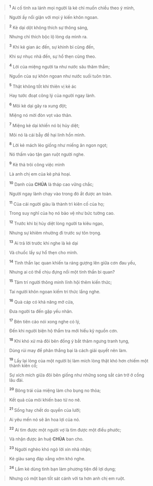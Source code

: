 > <sup><b>1</b></sup> Ai cố tình xa lánh mọi người là kẻ chỉ muốn chiều theo ý mình,
>


> Người ấy nổi giận với mọi ý kiến khôn ngoan.
>


> <sup><b>2</b></sup> Kẻ dại dột không thích sự thông sáng,
>


> Nhưng chỉ thích bộc lộ lòng dạ mình ra.
>


> <sup><b>3</b></sup> Khi kẻ gian ác đến, sự khinh bỉ cũng đến,
>


> Khi sự nhục nhã đến, sự hổ thẹn cũng theo.
>


> <sup><b>4</b></sup> Lời của miệng người ta như nước sâu thăm thẳm;
>


> Nguồn của sự khôn ngoan như nước suối tuôn tràn.
>


> <sup><b>5</b></sup> Thật không tốt khi thiên vị kẻ ác
>


> Hay tước đoạt công lý của người ngay lành.
>


> <sup><b>6</b></sup> Môi kẻ dại gây ra xung đột;
>


> Miệng nó mời đòn vọt vào thân.
>


> <sup><b>7</b></sup> Miệng kẻ dại khiến nó bị hủy diệt;
>


> Môi nó là cái bẫy để hại linh hồn mình.
>


> <sup><b>8</b></sup> Lời kẻ mách lẻo giống như miếng ăn ngon ngọt;
>


> Nó thấm vào tận gan ruột người nghe.
>


> <sup><b>9</b></sup> Kẻ thả trôi công việc mình
>


> Là anh chị em của kẻ phá hoại.
>


> <sup><b>10</b></sup> Danh của **CHÚA** là tháp cao vững chắc;
>


> Người ngay lành chạy vào trong đó ắt được an toàn.
>


> <sup><b>11</b></sup> Của cải người giàu là thành trì kiên cố của họ;
>


> Trong suy nghĩ của họ nó bảo vệ như bức tường cao.
>


> <sup><b>12</b></sup> Trước khi bị hủy diệt lòng người ta kiêu ngạo,
>


> Nhưng sự khiêm nhường đi trước sự tôn trọng.
>


> <sup><b>13</b></sup> Ai trả lời trước khi nghe là kẻ dại
>


> Và chuốc lấy sự hổ thẹn cho mình.
>


> <sup><b>14</b></sup> Tinh thần lạc quan khiến ta ráng gượng lên giữa cơn đau yếu,
>


> Nhưng ai có thể chịu đựng nổi một tinh thần bi quan?
>


> <sup><b>15</b></sup> Tâm trí người thông minh lĩnh hội thêm kiến thức;
>


> Tai người khôn ngoan kiếm tri thức lắng nghe.
>


> <sup><b>16</b></sup> Quà cáp có khả năng mở cửa,
>


> Đưa người ta đến gặp yếu nhân.
>


> <sup><b>17</b></sup> Bên tiên cáo nói xong nghe có lý,
>


> Đến khi người biện hộ thẩm tra mới hiểu kỹ nguồn cơn.
>


> <sup><b>18</b></sup> Khi khó xử mà đôi bên đồng ý bắt thăm ngưng tranh tụng,
>


> Dùng rủi may để phân thắng bại là cách giải quyết nên làm.
>


> <sup><b>19</b></sup> Lấy lại lòng của một người bị làm mích lòng thật khó hơn chiếm một thành kiên cố;
>


> Sự xích mích giữa đôi bên giống như những song sắt cản trở ở cổng lâu đài.
>


> <sup><b>20</b></sup> Bông trái của miệng làm cho bụng no thỏa;
>


> Kết quả của môi khiến bao tử no nê.
>


> <sup><b>21</b></sup> Sống hay chết do quyền của lưỡi;
>


> Ai yêu mến nó sẽ ăn hoa lợi của nó.
>


> <sup><b>22</b></sup> Ai tìm được một người vợ là tìm được một điều phước;
>


> Và nhận được ân huệ **CHÚA** ban cho.
>


> <sup><b>23</b></sup> Người nghèo khó ngỏ lời xin nhã nhặn;
>


> Kẻ giàu sang đáp xẳng xớm khó nghe.
>


> <sup><b>24</b></sup> Lắm kẻ dùng tình bạn làm phương tiện để lợi dụng;
>


> Nhưng có một bạn tốt sát cánh với ta hơn anh chị em ruột.
>